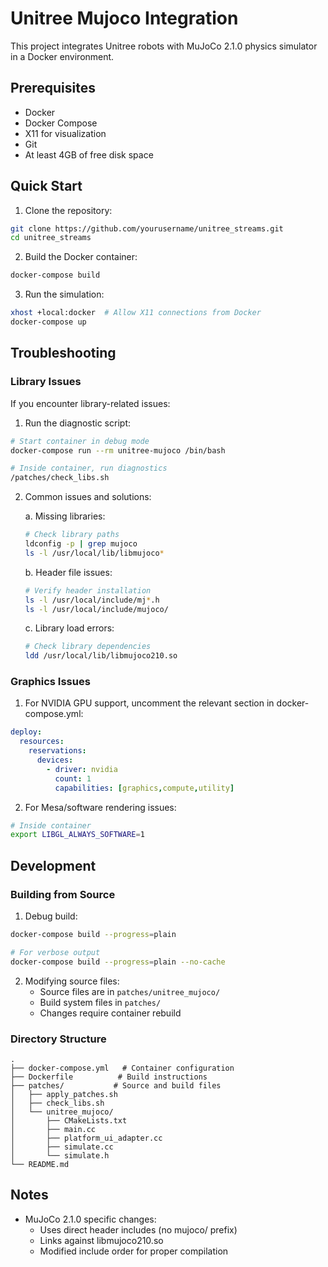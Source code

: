 # Unitree Mujoco Integration

This project integrates Unitree robots with MuJoCo 2.1.0 physics simulator in a Docker environment.

## Prerequisites

- Docker
- Docker Compose
- X11 for visualization
- Git
- At least 4GB of free disk space

## Quick Start

1. Clone the repository:
```bash
git clone https://github.com/yourusername/unitree_streams.git
cd unitree_streams
```

2. Build the Docker container:
```bash
docker-compose build
```

3. Run the simulation:
```bash
xhost +local:docker  # Allow X11 connections from Docker
docker-compose up
```

## Troubleshooting

### Library Issues

If you encounter library-related issues:

1. Run the diagnostic script:
```bash
# Start container in debug mode
docker-compose run --rm unitree-mujoco /bin/bash

# Inside container, run diagnostics
/patches/check_libs.sh
```

2. Common issues and solutions:

   a. Missing libraries:
   ```bash
   # Check library paths
   ldconfig -p | grep mujoco
   ls -l /usr/local/lib/libmujoco*
   ```

   b. Header file issues:
   ```bash
   # Verify header installation
   ls -l /usr/local/include/mj*.h
   ls -l /usr/local/include/mujoco/
   ```

   c. Library load errors:
   ```bash
   # Check library dependencies
   ldd /usr/local/lib/libmujoco210.so
   ```

### Graphics Issues

1. For NVIDIA GPU support, uncomment the relevant section in docker-compose.yml:
```yaml
deploy:
  resources:
    reservations:
      devices:
        - driver: nvidia
          count: 1
          capabilities: [graphics,compute,utility]
```

2. For Mesa/software rendering issues:
```bash
# Inside container
export LIBGL_ALWAYS_SOFTWARE=1
```

## Development

### Building from Source

1. Debug build:
```bash
docker-compose build --progress=plain

# For verbose output
docker-compose build --progress=plain --no-cache
```

2. Modifying source files:
   - Source files are in `patches/unitree_mujoco/`
   - Build system files in `patches/`
   - Changes require container rebuild

### Directory Structure

```
.
├── docker-compose.yml   # Container configuration
├── Dockerfile          # Build instructions
├── patches/           # Source and build files
│   ├── apply_patches.sh
│   ├── check_libs.sh
│   └── unitree_mujoco/
│       ├── CMakeLists.txt
│       ├── main.cc
│       ├── platform_ui_adapter.cc
│       ├── simulate.cc
│       └── simulate.h
└── README.md
```

## Notes

- MuJoCo 2.1.0 specific changes:
  - Uses direct header includes (no mujoco/ prefix)
  - Links against libmujoco210.so
  - Modified include order for proper compilation
